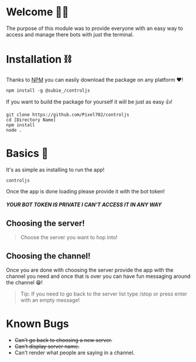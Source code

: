 # Welcome 📘🍎️
The purpose of this module was to provide everyone with an easy way to access and manage there bots with just the terminal.

# Installation ⛓️
Thanks to [NPM](https://npmjs.com) you can easily download the package on any platform ❤️!
```
npm install -g @subie_/controljs
```

If you want to build the package for yourself it will be just as easy 👍️!
```
git clone https://github.com/Pixel702/controljs
cd [Directory Name]
npm install
node .
```

# Basics 🏫️
It's as simple as installing to run the app!
```
controljs
```

Once the app is done loading please provide it with the bot token!
##### YOUR BOT TOKEN IS PRIVATE I CAN'T ACCESS IT IN ANY WAY

## Choosing the server!
> Choose the server you want to hop into!

## Choosing the channel!
Once you are done with choosing the server provide the app with the channel you need and once that is over you can have fun messaging around the channel 😁️!
> Tip: If you need to go back to the server list type /stop or press enter with an empty message!

# Known Bugs
- ~~Can't go back to choosing a new server.~~
- ~~Can't display server name.~~
- Can't render what people are saying in a channel.
